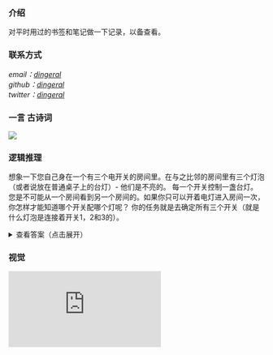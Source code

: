 ### 介绍

对平时用过的书签和笔记做一下记录，以备查看。

### 联系方式

<address>
email：<a href="mailto:dingeral@outlook.com">dingeral</a>
<br \>
github：<a href="https://github.com/dingeral">dingeral</a>
<br \>
twitter：<a href="https://twitter.com/dingerall">dingeral</a>
</address>

### 一言 古诗词

<div align=left><img src="https://v1.jinrishici.com/all.svg?font-size=20&spacing=4"/></div>

### 逻辑推理

想象一下您自己身在一个有三个电开关的房间里。在与之比邻的房间里有三个灯泡（或者说放在普通桌子上的台灯）- 他们是不亮的。
每一个开关控制一盏台灯。您是不可能从一个房间看到另一个房间的。如果你只可以开着电灯进入房间一次，你怎样才能知道哪个开关配哪个灯呢？
你的任务就是去确定所有三个开关（就是什么灯泡是连接着开关1，2和3的）。

<details>
<summary>查看答案（点击展开）</summary>

把第一盏灯泡开亮几分钟。它会慢慢变热，对吧？然后你只需要。。。把它关掉，开亮另一盏，走进房间，摸摸哪一盏灯是暖的（就是之前先开的那盏），其他的就可以很容易地区分开了。。。

</details>

### 视觉

![随机图片](https://api.ixiaowai.cn/gqapi/gqapi.php ':size=82%')

